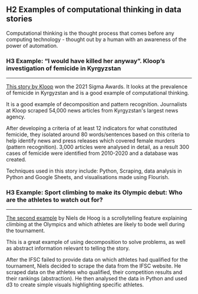 ## H2 Examples of computational thinking in data stories 
Computational thinking is the thought process that comes before any computing technology - thought out by a human with an awareness of the power of automation. 

### H3 Example: “I would have killed her anyway”. Kloop’s investigation of femicide in Kyrgyzstan
---
[This story by Kloop](https://kloop.kg/blog/2021/01/28/femicide-in-kyrgyzstan/) won the 2021 Sigma Awards. It looks at the prevalence of femicide in Kyrgyzstan and is a good example of computational thinking.

It is a good example of decomposition and pattern recognition. Journalists at Kloop scraped 54,000 news articles from Kyrgyzstan's largest news agency. 

After developing a criteria of at least 12 indicators for what constituted femicide, they isolated around 80 words/sentences based on this criteria to help identify news and press releases which covered female murders (pattern recognition). 3,000 articles were analysed in detail, as a result 300 cases of femicide were identified from 2010-2020 and a database was created. 

Techniques used in this story include: Python, Scraping, data analysis in Python and Google Sheets, and visualisations made using Flourish. 

### H3 Example: Sport climbing to make its Olympic debut: Who are the athletes to watch out for?
---
[The second example](https://www.thatfigures.org/interactive/climbing-olympics-2021/) by Niels de Hoog is a scrollytelling feature explaining climbing at the Olympics and which athletes are likely to bode well during the tournament.   

This is a great example of using decomposition to solve problems, as well as abstract information relevant to telling the story. 

After the IFSC failed to provide data on which athletes had qualified for the tournament, Niels decided to scrape the data from the IFSC website. He scraped data on the athletes who qualified, their competition results and their rankings (abstraction). He then analysed the data in Python and used d3 to create simple visuals highlighting specific athletes. 


